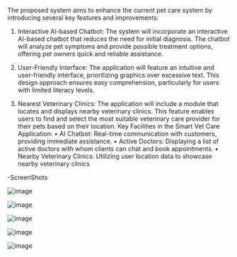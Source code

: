 The proposed system aims to enhance the current pet care system by introducing several key features and improvements:
	
1. Interactive AI-based Chatbot: The system will incorporate an interactive AI-based chatbot that reduces the need for initial diagnosis. The chatbot will analyze pet symptoms and provide possible treatment options, offering pet owners quick and reliable assistance.

2. User-Friendly Interface: The application will feature an intuitive and user-friendly interface, prioritizing graphics over excessive text. This design approach ensures easy comprehension, particularly for users with limited literacy levels.

3. Nearest Veterinary Clinics: The application will include a module that locates and displays nearby veterinary clinics. This feature enables users to find and select the most suitable veterinary care provider for their pets based on their location.
Key Facilities in the Smart Vet Care Application:
•	AI Chatbot: Real-time communication with customers, providing immediate assistance.
•	Active Doctors: Displaying a list of active doctors with whom clients can chat and book appointments.
•	Nearby Veterinary Clinics: Utilizing user location data to showcase nearby veterinary clinics

-ScreenShots


![image](https://github.com/03areeba23/smart_vet_care/assets/107947371/3eb029fc-b13a-4dc6-ad7e-84fee0e83a69)  

![image](https://github.com/03areeba23/smart_vet_care/assets/107947371/1fd37947-2159-459a-bb6a-111d31d72a30)

![image](https://github.com/03areeba23/smart_vet_care/assets/107947371/c7607628-d117-45be-93ee-765cc83eec6c)   

![image](https://github.com/03areeba23/smart_vet_care/assets/107947371/4b5a75be-39d1-4551-94ff-b11467d73ac8)

![image](https://github.com/03areeba23/smart_vet_care/assets/107947371/313b7f73-8aec-4a35-886d-21a973ab0eed)
